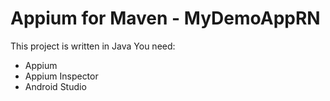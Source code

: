 Appium for Maven - MyDemoAppRN
============================================

This project is written in Java
You need:
* Appium
* Appium Inspector
* Android Studio